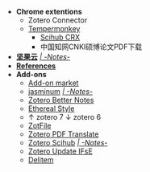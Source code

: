 - **Chrome extentions**
  - Zotero Connector
  - [Tempermonkey](https://www.tampermonkey.net/)
    - [Scihub CRX](https://www.scigreat.com/139999.html)
    - 中国知网CNKI硕博论文PDF下载
- [**坚果云**](https://www.jianguoyun.com/#/) [*| -Notes-*](https://github.com/conanchiao/zotero/blob/main/jianguoyun.md)
- [**References**](https://github.com/conanchiao/zotero/blob/main/References.md)
- **Add-ons**
  - [Add-on market](https://github.com/syt2/zotero-addons)
  - [jasminum](https://github.com/l0o0/jasminum) [*| -Notes-*](https://github.com/conanchiao/zotero/blob/main/jasminum.md)
  - [Zotero Better Notes](https://github.com/windingwind/zotero-better-notes)
  - [Ethereal Style](https://github.com/MuiseDestiny/zotero-style)
  - ↑ zotero 7 ↓ zotero 6 
  - [ZotFile](http://zotfile.com/)
  - [Zotero PDF Translate](https://github.com/windingwind/zotero-pdf-translate)
  - [Zotero Scihub](https://github.com/ethanwillis/zotero-scihub) [*| -Notes-*](https://github.com/conanchiao/zotero/blob/main/Zotero%20Scihub.md)
  - [Zotero Update IFsE](https://github.com/redleafnew/zotero-updateifsE)
  - [Delitem](https://github.com/redleafnew/delitemwithatt)
